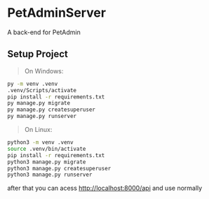 # PetAdminServer

A back-end for PetAdmin

## Setup Project

> On Windows:

```bash
py -m venv .venv
.venv/Scripts/activate
pip install -r requirements.txt
py manage.py migrate
py manage.py createsuperuser
py manage.py runserver
```

> On Linux:

```bash
python3 -m venv .venv
source .venv/bin/activate
pip install -r requirements.txt
python3 manage.py migrate
python3 manage.py createsuperuser
python3 manage.py runserver
```

after that you can acess <http://localhost:8000/api> and use normally
